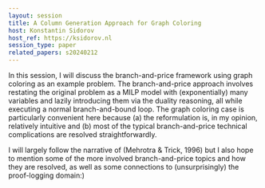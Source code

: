 ```yaml
---
layout: session
title: A Column Generation Approach for Graph Coloring
host: Konstantin Sidorov
host_ref: https://ksidorov.nl
session_type: paper
related_papers: s20240212
---
```


In this session, I will discuss the branch-and-price framework using graph coloring as an example problem. The branch-and-price approach involves restating the original problem as a MILP model with (exponentially) many variables and lazily introducing them via the duality reasoning, all while executing a normal branch-and-bound loop. The graph coloring case is particularly convenient here because (a) the reformulation is, in my opinion, relatively intuitive and (b) most of the typical branch-and-price technical complications are resolved straightforwardly.

I will largely follow the narrative of (Mehrotra & Trick, 1996) but I also hope to mention some of the more involved branch-and-price topics and how they are resolved, as well as some connections to (unsurprisingly) the proof-logging domain:)
